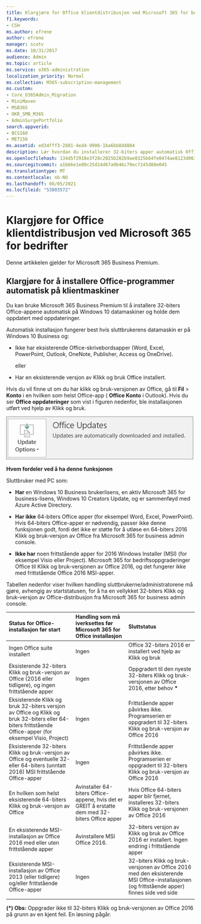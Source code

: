 ```yaml
---
title: Klargjøre for Office klientdistribusjon ved Microsoft 365 for bedrifter
f1.keywords:
- CSH
ms.author: efrene
author: efrene
manager: scotv
ms.date: 10/31/2017
audience: Admin
ms.topic: article
ms.service: o365-administration
localization_priority: Normal
ms.collection: M365-subscription-management
ms.custom:
- Core_O365Admin_Migration
- MiniMaven
- MSB365
- OKR_SMB_M365
- AdminSurgePortfolio
search.appverid:
- BCS160
- MET150
ms.assetid: ed34fff3-2881-4ed4-9906-1ba6bb8dd804
description: Lær hvordan du installerer 32-biters apper automatisk Office på Windows 10 datamaskiner og holder dem oppdatert.
ms.openlocfilehash: 134d5f2918e3f28c2025b282b9ae0325b64fe0474ae8123d0637bb43c4730c55
ms.sourcegitcommit: a1b66e1e80c25d14d67a9b46c79ec7245d88e045
ms.translationtype: MT
ms.contentlocale: nb-NO
ms.lasthandoff: 08/05/2021
ms.locfileid: "53803572"
---
```

# <a name="prepare-for-office-client-deployment-by-microsoft-365-for-business"></a>Klargjøre for Office klientdistribusjon ved Microsoft 365 for bedrifter

Denne artikkelen gjelder for Microsoft 365 Business Premium.

## <a name="prepare-to-automatically-install-office-apps-to-client-computers"></a>Klargjøre for å installere Office-programmer automatisk på klientmaskiner

Du kan bruke Microsoft 365 Business Premium til å installere 32-biters Office-appene automatisk på Windows 10 datamaskiner og holde dem oppdatert med oppdateringer.
  
Automatisk installasjon fungerer best hvis sluttbrukerens datamaskin er på Windows 10 Business og:
  
- Ikke har eksisterende Office-skrivebordsapper (Word, Excel, PowerPoint, Outlook, OneNote, Publisher, Access og OneDrive).
    
    eller
    
- Har en eksisterende versjon av Klikk og bruk Office installert.
    
Hvis du vil finne ut om du har klikk og bruk-versjonen av Office, gå til **Fil** \> **Konto** i en hvilken som helst Office-app ( **Office Konto** i Outlook). Hvis du ser **Office oppdateringer** som vist i figuren nedenfor, ble installasjonen utført ved hjelp av Klikk og bruk. 
  
![Screenshot of Office updates in Office app Account](../media/e3439380-fa43-4ed6-ae5d-64851c297df5.png)
  
 **Hvem fordeler ved å ha denne funksjonen**
  
Sluttbruker med PC som:
  
- **Har** en Windows 10 Business brukerlisens, en aktiv Microsoft 365 for business-lisens, Windows 10 Creators Update, og er sammenføyd med Azure Active Directory. 
    
- **Har ikke** 64-biters Office apper (for eksempel Word, Excel, PowerPoint). Hvis 64-biters Office-apper er nødvendig, passer ikke denne funksjonen godt, fordi det ikke er støtte for å utløse en 64-biters 2016 Klikk og bruk-versjon av Office fra Microsoft 365 for business admin console. 
    
- **Ikke har** noen frittstående apper for 2016 Windows Installer (MSI) (for eksempel Visio eller Project). Microsoft 365 for bedriftsoppgraderinger Office til Klikk og bruk-versjonen av Office 2016, og det fungerer ikke med frittstående Office 2016 MSI-apper. 
    
Tabellen nedenfor viser hvilken handling sluttbrukerne/administratorene må gjøre, avhengig av startstatusen, for å ha en vellykket 32-biters Klikk og bruk-versjon av Office-distribusjon fra Microsoft 365 for business admin console.<br/>


|Status for Office-installasjon før start|Handling som må iverksettes før Microsoft 365 for Office installasjon|Sluttstatus|
|:-----|:-----|:-----|
|Ingen Office suite installert  <br/> |Ingen  <br/> |Office 32-biters 2016 er installert ved hjelp av Klikk og bruk  <br/> |
|Eksisterende 32-biters Klikk og bruk-versjon av Office (2016 eller tidligere), og ingen frittstående apper  <br/> |Ingen  <br/> |Oppgradert til den nyeste 32-biters Klikk og bruk-versjonen av Office 2016, etter behov **\*** <br/> |
|Eksisterende Klikk og bruk 32-biters versjon av Office og Klikk og bruk 32-biters eller 64-biters frittstående Office-apper (for eksempel Visio, Project)  <br/> |Ingen  <br/> |Frittstående apper påvirkes ikke. Programserien er oppgradert til 32-biters Klikk og bruk-versjon av Office 2016  <br/> |
|Eksisterende 32-biters Klikk og bruk-versjon av Office og eventuelle 32- eller 64-biters (unntatt 2016) MSI frittstående Office-apper  <br/> |Ingen  <br/> |Frittstående apper påvirkes ikke. Programserien er oppgradert til 32-biters Klikk og bruk-versjon av Office 2016  <br/> |
|En hvilken som helst eksisterende 64-biters Klikk og bruk-versjon av Office  <br/> |Avinstaller 64-biters Office-appene, hvis det er GREIT å erstatte dem med 32-biters Office apper  <br/> |Hvis Office 64-biters apper blir fjernet, installeres 32-biters Klikk og bruk-versjonen av Office 2016  <br/> |
|En eksisterende MSI-installasjon av Office 2016 med eller uten frittstående apper  <br/> |Avinstallere MSI Office 2016.  <br/> |32-biters versjon av Klikk og bruk av Office 2016 er installert. Ingen endring i frittstående apper  <br/> |
|Eksisterende MSI-installasjon av Office 2013 (eller tidligere) og/eller frittstående Office-apper  <br/> |Ingen  <br/> |32-biters Klikk og bruk-versjonen av Office 2016 med den eksisterende MSI Office-installasjonen (og frittstående apper) finnes side ved side  <br/> |
||||
   
 **(\*) Obs:** Oppgrader ikke til 32-biters Klikk og bruk-versjonen av Office 2016 på grunn av en kjent feil. En løsning pågår. 
  
